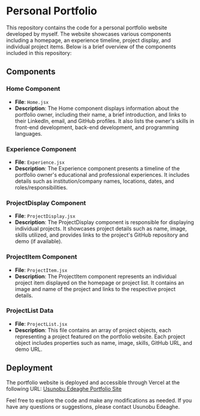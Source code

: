 # Personal Portfolio

This repository contains the code for a personal portfolio website developed by myself. The website showcases various components including a homepage, an experience timeline, project display, and individual project items. Below is a brief overview of the components included in this repository:

## Components

### Home Component

- **File**: `Home.jsx`
- **Description**: The Home component displays information about the portfolio owner, including their name, a brief introduction, and links to their LinkedIn, email, and GitHub profiles. It also lists the owner's skills in front-end development, back-end development, and programming languages.

### Experience Component

- **File**: `Experience.jsx`
- **Description**: The Experience component presents a timeline of the portfolio owner's educational and professional experiences. It includes details such as institution/company names, locations, dates, and roles/responsibilities.

### ProjectDisplay Component

- **File**: `ProjectDisplay.jsx`
- **Description**: The ProjectDisplay component is responsible for displaying individual projects. It showcases project details such as name, image, skills utilized, and provides links to the project's GitHub repository and demo (if available).

### ProjectItem Component

- **File**: `ProjectItem.jsx`
- **Description**: The ProjectItem component represents an individual project item displayed on the homepage or project list. It contains an image and name of the project and links to the respective project details.

### ProjectList Data

- **File**: `ProjectList.jsx`
- **Description**: This file contains an array of project objects, each representing a project featured on the portfolio website. Each project object includes properties such as name, image, skills, GitHub URL, and demo URL.

## Deployment

The portfolio website is deployed and accessible through Vercel at the following URL: [Usunobu Edeaghe Portfolio Site](https://usuedeagheportfoliosite.vercel.app)

Feel free to explore the code and make any modifications as needed. If you have any questions or suggestions, please contact Usunobu Edeaghe.

